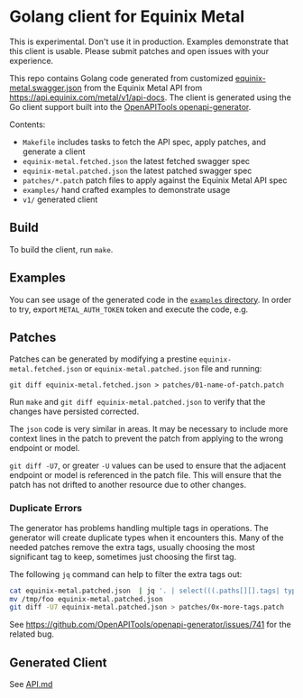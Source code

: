 # Golang client for Equinix Metal

This is experimental. Don't use it in production. Examples demonstrate that this client is usable. Please submit patches and open issues with your experience.

This repo contains Golang code generated from customized [equinix-metal.swagger.json](equinix-metal.swagger.json) from the Equinix Metal API from <https://api.equinix.com/metal/v1/api-docs>.  The client is generated using the Go client support built into the [OpenAPITools openapi-generator](https://github.com/OpenAPITools/openapi-generator).

Contents:
- `Makefile` includes tasks to fetch the API spec, apply patches, and generate a client
- `equinix-metal.fetched.json` the latest fetched swagger spec
- `equinix-metal.patched.json` the latest patched swagger spec
- `patches/*.patch` patch files to apply against the Equinix Metal API spec
- `examples/` hand crafted examples to demonstrate usage
- `v1/` generated client

## Build

To build the client, run `make`.

## Examples

You can see usage of the generated code in the [`examples` directory](https://github.com/t0mk/gometal/tree/main/examples). In order to try, export `METAL_AUTH_TOKEN` token and execute the code, e.g.

## Patches

Patches can be generated by modifying a prestine `equinix-metal.fetched.json` or `equinix-metal.patched.json` file and running:

```
git diff equinix-metal.fetched.json > patches/01-name-of-patch.patch
```

Run `make` and `git diff equinix-metal.patched.json` to verify that the changes have persisted corrected.

The `json` code is very similar in areas. It may be necessary to include more context lines in the patch to prevent the patch from applying to the wrong endpoint or model.

`git diff -U7`, or greater `-U` values can be used to ensure that the adjacent endpoint or model is referenced in the patch file. This will ensure that the patch has not drifted to another resource due to other changes.

### Duplicate Errors

The generator has problems handling multiple tags in operations. The generator will create duplicate types when it encounters this. Many of the needed patches remove the extra tags, usually choosing the most significant tag to keep, sometimes just choosing the first tag.

The following `jq` command can help to filter the extra tags out:

```sh
cat equinix-metal.patched.json  | jq '. | select(((.paths[][].tags| type=="array"), length) > 1).paths[][].tags |= [.[0]]' > /tmp/foo
mv /tmp/foo equinix-metal.patched.json
git diff -U7 equinix-metal.patched.json > patches/0x-more-tags.patch
```

See <https://github.com/OpenAPITools/openapi-generator/issues/741> for the related bug.

## Generated Client

See [API.md](API.md)

